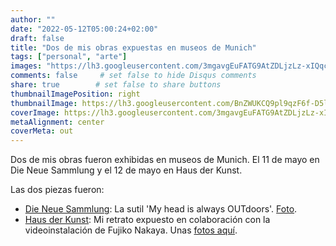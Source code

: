```yaml
---
author: ""
date: "2022-05-12T05:00:24+02:00"
draft: false
title: "Dos de mis obras expuestas en museos de Munich"
tags: ["personal", "arte"]
images: "https://lh3.googleusercontent.com/3mgavgEuFATG9AtZDLjzLz-xIQqckScA2z5WhcKb6voHBShbZIsj9Gd9ATqwinNoGSaK6ppDtQ_eM2j2mXV1fi2pjIJ_V5GA5LLlurVGofkJMjUOg64_HKbbP64BmSa0Ag0CXBjkLw8=w2400"
comments: false     # set false to hide Disqus comments
share: true        # set false to share buttons
thumbnailImagePosition: right
thumbnailImage: https://lh3.googleusercontent.com/BnZWUKCQ9pl9qzF6f-D5lcPoVHHZuEOdGLnAJpyiYc6_uucoQvzR7FU5Wefz14oMMWzZnaM-9pYaIapqXjl4cdqc3gc8mRcoYOtPOPk_hCG6Dnr8GiwWBmRSznpzHCQo9bhJ7v2RwT0=w2400
coverImage: https://lh3.googleusercontent.com/3mgavgEuFATG9AtZDLjzLz-xIQqckScA2z5WhcKb6voHBShbZIsj9Gd9ATqwinNoGSaK6ppDtQ_eM2j2mXV1fi2pjIJ_V5GA5LLlurVGofkJMjUOg64_HKbbP64BmSa0Ag0CXBjkLw8=w2400
metaAlignment: center
coverMeta: out
---
```


Dos de mis obras fueron exhibidas en museos de Munich. El 11 de mayo en Die Neue Sammlung y el 12 de mayo en Haus der Kunst.

<!--more-->

Las dos piezas fueron:

* [Die Neue Sammlung](https://dnstdm.de/): La sutil 'My head is always OUTdoors'. [Foto](https://photos.app.goo.gl/qqgHcbDsPxe9hM8e6).
* [Haus der Kunst](https://hausderkunst.de/en/): Mi retrato expuesto en colaboración con la videoinstalación de Fujiko Nakaya. Unas [fotos aquí](https://photos.app.goo.gl/iUd2jcoKArWEJo7t8).
